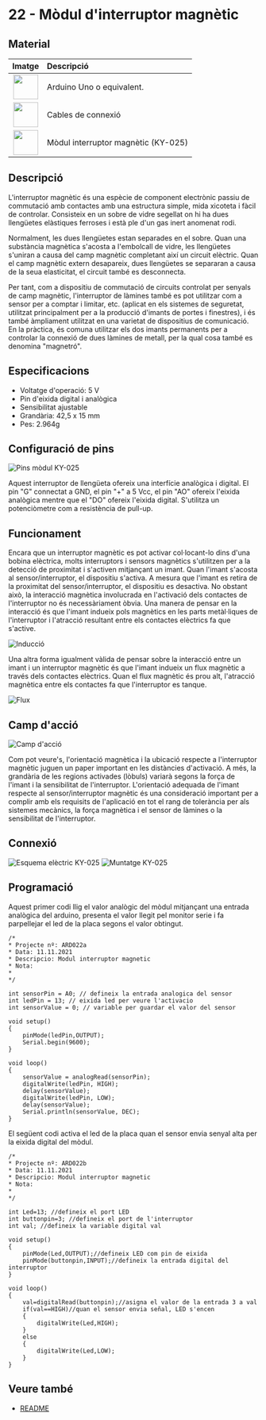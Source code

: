 # 22 - Mòdul d'interruptor magnètic

## Material

|                               Imatge                               | Descripció                          |
| :----------------------------------------------------------------: | :---------------------------------- |
| <img src="./../imatges/mat/mat_unor3.png" width="50" height="50">  | Arduino Uno o equivalent.           |
| <img src="./../imatges/mat/mat_cables.png" width="50" height="50"> | Cables de connexió                  |
| <img src="./../imatges/mat/mat_KY-025.png" width="50" height="50"> | Mòdul interruptor magnètic (KY-025) |

## Descripció

L'interruptor magnètic és una espècie de component electrònic passiu de
commutació amb contactes amb una estructura simple, mida xicoteta i
fàcil de controlar. Consisteix en un sobre de vidre segellat on hi ha
dues llengüetes elàstiques ferroses i està ple d'un gas inert anomenat
rodi.

Normalment, les dues llengüetes estan separades en el sobre. Quan una
substància magnètica s'acosta a l'embolcall de vidre, les llengüetes
s'uniran a causa del camp magnètic completant així un circuit elèctric.
Quan el camp magnètic extern desapareix, dues llengüetes se separaran a
causa de la seua elasticitat, el circuit també es desconnecta.

Per tant, com a dispositiu de commutació de circuits controlat per
senyals de camp magnètic, l'interruptor de làmines també es pot
utilitzar com a sensor per a comptar i limitar, etc. (aplicat en els
sistemes de seguretat, utilitzat principalment per a la producció
d'imants de portes i finestres), i és també àmpliament utilitzat en una
varietat de dispositius de comunicació. En la pràctica, és comuna
utilitzar els dos imants permanents per a controlar la connexió de dues
làmines de metall, per la qual cosa també es denomina "magnetró".

## Especificacions

- Voltatge d'operació: 5 V
- Pin d'eixida digital i analògica
- Sensibilitat ajustable
- Grandària: 42,5 x 15 mm
- Pes: 2.964g

## Configuració de pins

![Pins mòdul KY-025](../imatges/ard/ard_22_02.png)

Aquest interruptor de llengüeta ofereix una interfície analògica i
digital. El pin "G" connectat a GND, el pin "+" a 5 Vcc, el pin
"AO" ofereix l'eixida analògica mentre que el "DO" ofereix
l'eixida digital. S'utilitza un potenciòmetre com a resistència de
pull-up.

## Funcionament

Encara que un interruptor magnètic es pot activar col·locant-lo dins
d'una bobina elèctrica, molts interruptors i sensors magnètics
s'utilitzen per a la detecció de proximitat i s'activen mitjançant un
imant. Quan l'imant s'acosta al sensor/interruptor, el dispositiu
s'activa. A mesura que l'imant es retira de la proximitat del sensor/interruptor, el dispositiu es desactiva. No obstant això, la interacció
magnètica involucrada en l'activació dels contactes de l'interruptor
no és necessàriament òbvia. Una manera de pensar en la interacció és que
l'imant indueix pols magnètics en les parts metàl·liques de
l'interruptor i l'atracció resultant entre els contactes elèctrics fa
que s'active.

![Inducció](../imatges/ard/ard_22_03.png)

Una altra forma igualment vàlida de pensar sobre la interacció entre un
imant i un interruptor magnètic és que l'imant indueix un flux magnètic
a través dels contactes elèctrics. Quan el flux magnètic és prou alt,
l'atracció magnètica entre els contactes fa que l'interruptor es
tanque.

![Flux](../imatges/ard/ard_22_04.png)

## Camp d'acció

![Camp d'acció](../imatges/ard/ard_22_05.png)

Com pot veure's, l'orientació magnètica i la ubicació respecte a
l'interruptor magnètic juguen un paper important en les distàncies
d'activació. A més, la grandària de les regions activades (lòbuls)
variarà segons la força de l'imant i la sensibilitat de l'interruptor.
L'orientació adequada de l'imant respecte al sensor/interruptor
magnètic és una consideració important per a complir amb els requisits
de l'aplicació en tot el rang de tolerància per als sistemes mecànics,
la força magnètica i el sensor de làmines o la sensibilitat de
l'interruptor.

## Connexió

![Esquema elèctric KY-025](../imatges/ard/ard_22_06.png)
![Muntatge KY-025](../imatges/ard/ard_22_07.png)

## Programació

Aquest primer codi llig el valor analògic del mòdul mitjançant una
entrada analògica del arduino, presenta el valor llegit pel monitor
serie i fa parpellejar el led de la placa segons el valor obtingut.

```Arduino
/*
* Projecte nº: ARD022a
* Data: 11.11.2021
* Descripcio: Modul interruptor magnetic
* Nota:
*
*/

int sensorPin = A0; // defineix la entrada analogica del sensor
int ledPin = 13; // eixida led per veure l'activacio
int sensorValue = 0; // variable per guardar el valor del sensor

void setup()
{
    pinMode(ledPin,OUTPUT);
    Serial.begin(9600);
}

void loop()
{
    sensorValue = analogRead(sensorPin);
    digitalWrite(ledPin, HIGH);
    delay(sensorValue);
    digitalWrite(ledPin, LOW);
    delay(sensorValue);
    Serial.println(sensorValue, DEC);
}
```

El següent codi activa el led de la placa quan el sensor envia senyal
alta per la eixida digital del mòdul.

```Arduino
/*
* Projecte nº: ARD022b
* Data: 11.11.2021
* Descripcio: Modul interruptor magnetic
* Nota:
*
*/

int Led=13; //defineix el port LED
int buttonpin=3; //defineix el port de l'interruptor
int val; //defineix la variable digital val

void setup()
{
    pinMode(Led,OUTPUT);//defineix LED com pin de eixida
    pinMode(buttonpin,INPUT);//defineix la entrada digital del interruptor
}

void loop()
{
    val=digitalRead(buttonpin);//asigna el valor de la entrada 3 a val
    if(val==HIGH)//quan el sensor envia señal, LED s'encen
    {
        digitalWrite(Led,HIGH);
    }
    else
    {
        digitalWrite(Led,LOW);
    }
}
```

## Veure també

- [README](../README.md)
